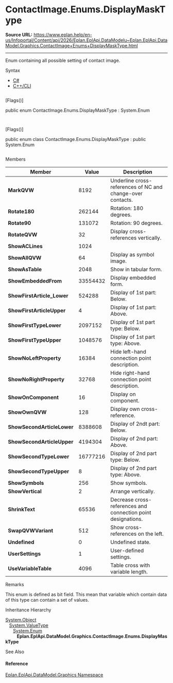 # ContactImage.Enums.DisplayMaskType

**Source URL:** https://www.eplan.help/en-us/Infoportal/Content/api/2026/Eplan.EplApi.DataModelu~Eplan.EplApi.DataModel.Graphics.ContactImage+Enums+DisplayMaskType.html

---

Enum containing all possible setting of contact image.

Syntax

- [C#](#i-syntax-CS)
- [C++/CLI](#i-syntax-CPP2005)

```
```
[Flags()]
public enum ContactImage.Enums.DisplayMaskType : System.Enum
```
```

```
```
[Flags()]
public enum class ContactImage.Enums.DisplayMaskType : public System.Enum
```
```

Members

| Member | Value | Description |
| --- | --- | --- |
| **MarkQVW** | 8192 | Underline cross-references of NC and change-over contacts. |
| **Rotate180** | 262144 | Rotation: 180 degrees. |
| **Rotate90** | 131072 | Rotation: 90 degrees. |
| **RotateQVW** | 32 | Display cross-references vertically. |
| **ShowACLines** | 1024 |  |
| **ShowAllQVW** | 64 | Display as symbol image. |
| **ShowAsTable** | 2048 | Show in tabular form. |
| **ShowEmbeddedFrom** | 33554432 | Display embedded form. |
| **ShowFirstArticle\_Lower** | 524288 | Display of 1st part: Below. |
| **ShowFirstArticleUpper** | 4 | Display of 1st part: Above. |
| **ShowFirstTypeLower** | 2097152 | Display of 1st part type: Below. |
| **ShowFirstTypeUpper** | 1048576 | Display of 1st part type: Above. |
| **ShowNoLeftProperty** | 16384 | Hide left-hand connection point description. |
| **ShowNoRightProperty** | 32768 | Hide right-hand connection point description. |
| **ShowOnComponent** | 16 | Display on component. |
| **ShowOwnQVW** | 128 | Display own cross-reference. |
| **ShowSecondArticleLower** | 8388608 | Display of 2ndt part: Below. |
| **ShowSecondArticleUpper** | 4194304 | Display of 2nd part: Above. |
| **ShowSecondTypeLower** | 16777216 | Display of 2nd part type: Below. |
| **ShowSecondTypeUpper** | 8 | Display of 2nd part type: Above. |
| **ShowSymbols** | 256 | Show symbols. |
| **ShowVertical** | 2 | Arrange vertically. |
| **ShrinkText** | 65536 | Decrease cross-references and connection point designations. |
| **SwapQVWVariant** | 512 | Show cross-references on the left. |
| **Undefined** | 0 | Undefined state. |
| **UserSettings** | 1 | User-defined settings. |
| **UseVariableTable** | 4096 | Table cross with variable length. |

Remarks

This enum is defined as bit field. This mean that variable which contain data of this type can contain a set of values.

Inheritance Hierarchy

[System.Object](#)  
   [System.ValueType](#)  
      [System.Enum](#)  
         **Eplan.EplApi.DataModel.Graphics.ContactImage.Enums.DisplayMaskType**

See Also

#### Reference

[Eplan.EplApi.DataModel.Graphics Namespace](Eplan.EplApi.DataModelu~Eplan.EplApi.DataModel.Graphics_namespace.html)